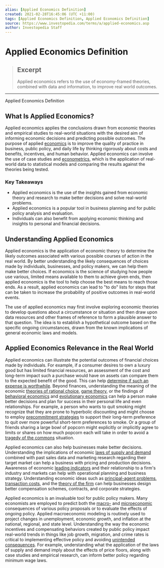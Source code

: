 ```yaml
---
alias: [Applied Economics Definition]
created: 2021-02-28T16:45:06 (UTC +11:00)
tags: [Applied Economics Definition, Applied Economics Definition]
source: https://www.investopedia.com/terms/a/applied-economics.asp
author: Investopedia Staff
---
```


# Applied Economics Definition

> ## Excerpt
> Applied economics refers to the use of economy-framed theories, combined with data and information, to improve real world outcomes.

---

Applied Economics Definition
## What Is Applied Economics?

Applied economics applies the conclusions drawn from economic theories and empirical studies to real-world situations with the desired aim of informing economic decisions and predicting possible outcomes. The purpose of applied [economics](https://www.investopedia.com/terms/e/economics.asp) is to improve the quality of practice in business, public policy, and daily life by thinking rigorously about costs and benefits, incentives, and human behavior. Applied economics can involve the use of case studies and [econometrics](https://www.investopedia.com/terms/e/econometrics.asp), which is the application of real-world data to statistical models and comparing the results against the theories being tested.

### Key Takeaways

-   Applied economics is the use of the insights gained from economic theory and research to make better decisions and solve real-world problems. 
-   Applied economics is a popular tool in business planning and for public policy analysis and evaluation.
-   Individuals can also benefit from applying economic thinking and insights to personal and financial decisions.

## Understanding Applied Economics

Applied economics is the application of economic theory to determine the likely outcomes associated with various possible courses of action in the real world. By better understanding the likely consequences of choices made by individuals, businesses, and policy makers, we can help them make better choices. If economics is the science of studying how people use various, limited means available to them to achieve given ends, then applied economics is the tool to help choose the best means to reach those ends. As a result, applied economics can lead to "to do" lists for steps that can be taken to increase the probability of positive outcomes in real-world events.

The use of applied economics may first involve exploring economic theories to develop questions about a circumstance or situation and then draw upon data resources and other frames of reference to form a plausible answer to that question. The idea is to establish a hypothetical outcome based on the specific ongoing circumstances, drawn from the known implications of general economic laws and models.

## Applied Economics Relevance in the Real World

Applied economics can illustrate the potential outcomes of financial choices made by individuals. For example, if a consumer desires to own a luxury good but has limited financial resources, an assessment of the cost and long-term impact such a purchase would have on assets can compare them to the expected benefit of the good. This can help [determine if such an expense is worthwhile](https://www.investopedia.com/terms/c/cost-benefitanalysis.asp). Beyond finances, understanding the meaning of the economic [theories of rational choice](https://www.investopedia.com/terms/r/rational-choice-theory.asp), [game theory](https://www.investopedia.com/terms/g/gametheory.asp), or the findings of [behavioral economics](https://www.investopedia.com/terms/b/behavioraleconomics.asp) and [evolutionary economics](https://www.investopedia.com/terms/e/evolutionary-economics.asp) can help a person make better decisions and plan for success in their personal life and even relationships. For example, a person who wants to quit smoking might recognize that they are prone to hyperbolic discounting and might choose to employ [precommitment strategies](https://www.ncbi.nlm.nih.gov/pmc/articles/PMC3465853/) to support their long-term preference to quit over more powerful short-term preferences to smoke. Or a group of friends sharing a large bowl of popcorn might explicitly or implicitly agree to limits or shares on how much popcorn each will take in order to avoid a [tragedy of the commons](https://www.investopedia.com/terms/t/tragedy-of-the-commons.asp) situation.

Applied economics can also help businesses make better decisions. Understanding the implications of economic [laws of supply and demand](https://www.investopedia.com/terms/l/law-of-supply-demand.asp) combined with past sales data and marketing research regarding their target market can help a business with pricing and production decisions. Awareness of economic [leading indicators](https://www.investopedia.com/terms/l/leadingindicator.asp) and their relationship to a firm's industry and markets can help with operational planning and business strategy. Understanding economic ideas such as [principal-agent problems](https://www.investopedia.com/terms/p/principal-agent-problem.asp), [transaction costs](https://www.investopedia.com/terms/t/transactioncosts.asp), and the [theory of the firm](https://www.investopedia.com/terms/t/theory-firm.asp) can help businesses design better compensation schemes, contracts, and corporate strategies. 

Applied economics is an invaluable tool for public policy makers. Many economists are employed to predict both the [macro-](https://www.investopedia.com/terms/m/macroeconomics.asp) and [microeconomic](https://www.investopedia.com/terms/m/microeconomics.asp) consequences of various policy proposals or to evaluate the effects of ongoing policy. Applied macroeconomic modeling is routinely used to project changes in unemployment, economic growth, and inflation at the national, regional, and state level. Understanding the way the economic incentives and compensating behaviors created by public policy impact real-world trends in things like job growth, migration, and crime rates is critical to implementing effective policy and avoiding [unintended consequences](https://www.econlib.org/library/Enc/UnintendedConsequences.html). For example, understanding what the application of the laws of supply and demand imply about the effects of price floors, along with case studies and empirical research, can inform better policy regarding minimum wage laws.
